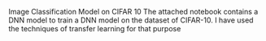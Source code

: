 Image Classification Model on CIFAR 10
The attached notebook contains a DNN model to train a DNN model on the dataset of CIFAR-10. I have used the techniques of transfer learning for that purpose
